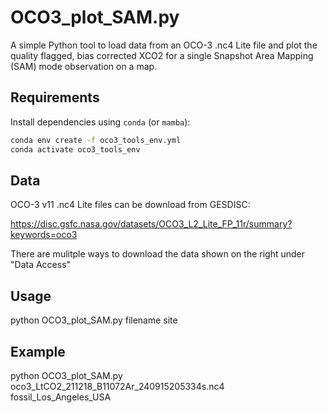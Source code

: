 # OCO3_plot_SAM.py
A simple Python tool to load data from an OCO-3 .nc4 Lite file and plot the quality flagged, bias corrected XCO2 for a single Snapshot Area Mapping (SAM) mode observation on a map.  

## Requirements

Install dependencies using `conda` (or `mamba`):

```bash
conda env create -f oco3_tools_env.yml
conda activate oco3_tools_env
```

## Data

OCO-3 v11 .nc4 Lite files can be download from GESDISC:

<https://disc.gsfc.nasa.gov/datasets/OCO3_L2_Lite_FP_11r/summary?keywords=oco3>

There are mulitple ways to download the data shown on the right under "Data Access"

## Usage
python OCO3_plot_SAM.py filename site

## Example
python OCO3_plot_SAM.py oco3_LtCO2_211218_B11072Ar_240915205334s.nc4 fossil_Los_Angeles_USA

